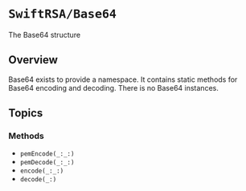 # ``SwiftRSA/Base64``

The Base64 structure

## Overview

Base64 exists to provide a namespace. It contains static methods for Base64 encoding and decoding. There is no Base64 instances.

## Topics

### Methods

- ``pemEncode(_:_:)``
- ``pemDecode(_:_:)``
- ``encode(_:_:)``
- ``decode(_:)``
